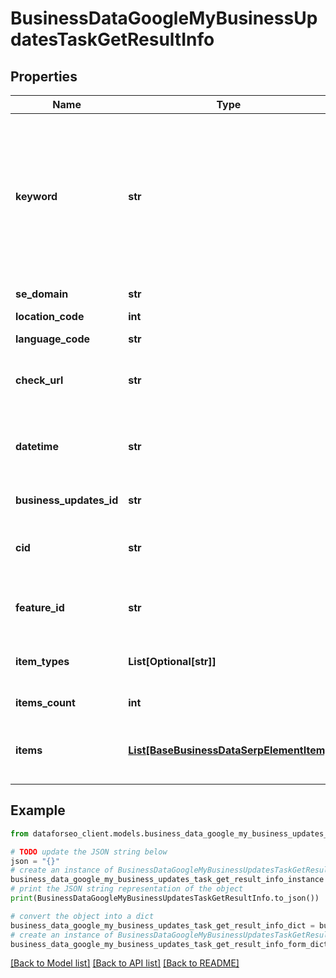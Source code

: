# BusinessDataGoogleMyBusinessUpdatesTaskGetResultInfo


## Properties

Name | Type | Description | Notes
------------ | ------------- | ------------- | -------------
**keyword** | **str** | keyword received in a POST array keyword is returned with decoded %## (plus symbol ‘+’ will be decoded to a space character) this field will contain the cid parameter if you specified it in the keyword field when setting a task; example: cid:2946633002421908862 learn more about the parameter in this help center article | [optional] 
**se_domain** | **str** | search engine domain as specified in a POST array | [optional] 
**location_code** | **int** | location code in a POST array | [optional] 
**language_code** | **str** | language code in a POST array | [optional] 
**check_url** | **str** | direct URL to search engine results you can use it to make sure that we provided accurate results | [optional] 
**datetime** | **str** | date and time when the result was received in the UTC format: “yyyy-mm-dd hh-mm-ss +00:00” example: 2019-11-15 12:57:46 +00:00 | [optional] 
**business_updates_id** | **str** | identifier of the business updates element in SERP | [optional] 
**cid** | **str** | google-defined client id unique id of a local establishment learn more about the cid identifier in this help center article | [optional] 
**feature_id** | **str** | the unique identifier of the element in SERP learn more about the identifier in this help center article | [optional] 
**item_types** | **List[Optional[str]]** | item types types of search engine results encountered in the items array; possible item types: google_business_post | [optional] 
**items_count** | **int** | item types the number of items in the items array | [optional] 
**items** | [**List[BaseBusinessDataSerpElementItem]**](BaseBusinessDataSerpElementItem.md) | encountered item types types of search engine results encountered in the items array; possible item types: google_business_info | [optional] 

## Example

```python
from dataforseo_client.models.business_data_google_my_business_updates_task_get_result_info import BusinessDataGoogleMyBusinessUpdatesTaskGetResultInfo

# TODO update the JSON string below
json = "{}"
# create an instance of BusinessDataGoogleMyBusinessUpdatesTaskGetResultInfo from a JSON string
business_data_google_my_business_updates_task_get_result_info_instance = BusinessDataGoogleMyBusinessUpdatesTaskGetResultInfo.from_json(json)
# print the JSON string representation of the object
print(BusinessDataGoogleMyBusinessUpdatesTaskGetResultInfo.to_json())

# convert the object into a dict
business_data_google_my_business_updates_task_get_result_info_dict = business_data_google_my_business_updates_task_get_result_info_instance.to_dict()
# create an instance of BusinessDataGoogleMyBusinessUpdatesTaskGetResultInfo from a dict
business_data_google_my_business_updates_task_get_result_info_form_dict = business_data_google_my_business_updates_task_get_result_info.from_dict(business_data_google_my_business_updates_task_get_result_info_dict)
```
[[Back to Model list]](../README.md#documentation-for-models) [[Back to API list]](../README.md#documentation-for-api-endpoints) [[Back to README]](../README.md)


